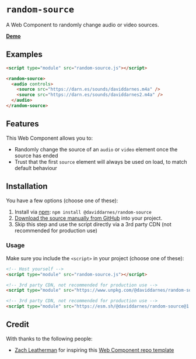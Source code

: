 # `random-source`

A Web Component to randomly change audio or video sources.

**[Demo](https://daviddarnes.github.io/random-source/demo.html)**

## Examples

```html
<script type="module" src="random-source.js"></script>

<random-source>
  <audio controls>
    <source src="https://darn.es/sounds/daviddarnes.m4a" />
    <source src="https://darn.es/sounds/daviddarnes2.m4a" />
  </audio>
</random-source>
```

## Features

This Web Component allows you to:

- Randomly change the source of an `audio` or `video` element once the source has ended
- Trust that the first `source` element will always be used on load, to match default behaviour

## Installation

You have a few options (choose one of these):

1. Install via [npm](https://www.npmjs.com/package/@daviddarnes/random-source): `npm install @daviddarnes/random-source`
1. [Download the source manually from GitHub](https://github.com/daviddarnes/random-source/releases) into your project.
1. Skip this step and use the script directly via a 3rd party CDN (not recommended for production use)

### Usage

Make sure you include the `<script>` in your project (choose one of these):

```html
<!-- Host yourself -->
<script type="module" src="random-source.js"></script>
```

```html
<!-- 3rd party CDN, not recommended for production use -->
<script type="module" src="https://www.unpkg.com/@daviddarnes/random-source@1.0.0/random-source.js"></script>
```

```html
<!-- 3rd party CDN, not recommended for production use -->
<script type="module" src="https://esm.sh/@daviddarnes/random-source@1.0.0"></script>
```

## Credit

With thanks to the following people:

- [Zach Leatherman](https://zachleat.com) for inspiring this [Web Component repo template](https://github.com/daviddarnes/component-template)
